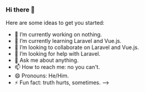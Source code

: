 ### Hi there 👋
 
Here are some ideas to get you started:

- 🔭 I’m currently working on nothing. 
- 🌱 I’m currently learning Laravel and Vue.js.
- 👯 I’m looking to collaborate on Laravel and Vue.js.
- 🤔 I’m looking for help with Laravel.
- 💬 Ask me about anything.
- 📫 How to reach me: no you can't. 
- 😄 Pronouns: He/Him.
- ⚡ Fun fact: truth hurts, sometimes. 
-->
